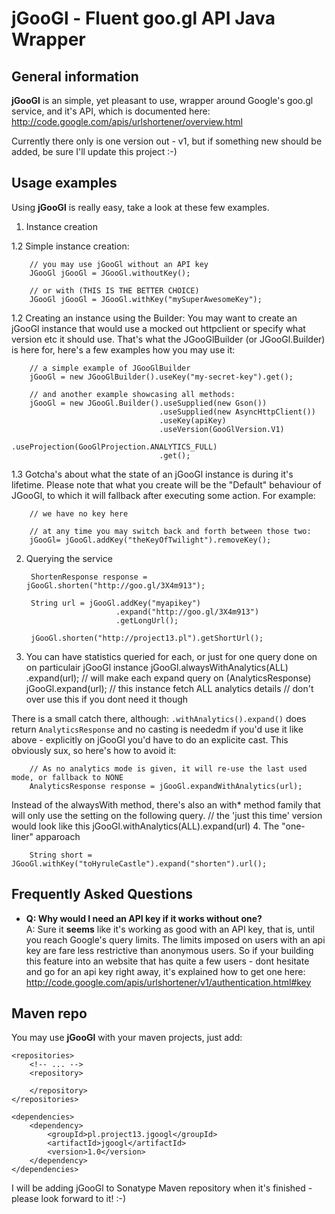 jGooGl - Fluent goo.gl API Java Wrapper
=======================================
General information
-------------------
**jGooGl** is an simple, yet pleasant to use, wrapper around Google's goo.gl service, and it's API,
which is documented here: http://code.google.com/apis/urlshortener/overview.html

Currently there only is one version out - v1, but if something new should be added, be sure I'll update this project :-)

Usage examples
--------------
Using **jGooGl** is really easy, take a look at these few examples.

1. Instance creation

1.2 Simple instance creation:

        // you may use jGooGl without an API key
        JGooGl jGooGl = JGooGl.withoutKey();

        // or with (THIS IS THE BETTER CHOICE)
        JGooGl jGooGl = JGooGl.withKey("mySuperAwesomeKey");

1.2 Creating an instance using the Builder:
    You may want to create an jGooGl instance that would use a mocked out httpclient or specify what version etc it should use.
    That's what the JGooGlBuilder (or JGooGl.Builder) is here for, here's a few examples how you may use it:

        // a simple example of JGooGlBuilder
        jGooGl = new JGooGlBuilder().useKey("my-secret-key").get();

        // and another example showcasing all methods:
        jGooGl = new JGooGl.Builder().useSupplied(new Gson())
                                     .useSupplied(new AsyncHttpClient())
                                     .useKey(apiKey)
                                     .useVersion(GooGlVersion.V1)
                                     .useProjection(GooGlProjection.ANALYTICS_FULL)
                                     .get();


1.3 Gotcha's about what the state of an jGooGl instance is during it's lifetime.
    Please note that what you create will be the "Default" behaviour of JGooGl, to which it will fallback
    after executing some action. For example:


        // we have no key here

        // at any time you may switch back and forth between those two:
        jGooGl= jGooGl.addKey("theKeyOfTwilight").removeKey();

2. Querying the service

        ShortenResponse response = jGooGl.shorten("http://goo.gl/3X4m913");

        String url = jGooGl.addKey("myapikey")
                           .expand("http://goo.gl/3X4m913")
                           .getLongUrl();

        jGooGl.shorten("http://project13.pl").getShortUrl();

3. You can have statistics queried for each, or just for one query done on on particulair jGooGl instance
       jGooGl.alwaysWithAnalytics(ALL)
             .expand(url);                      // will make each expand query on 
       (AnalyticsResponse) jGooGl.expand(url);  // this instance fetch ALL analytics details
                                                // don't over use this if you dont need it though

There is a small catch there, although: `.withAnalytics().expand()` does return `AnalyticsResponse`
and no casting is neededm if you'd use it like above - explicitly on jGooGl you'd have to do an explicite cast.
This obviously sux, so here's how to avoid it:
       
        // As no analytics mode is given, it will re-use the last used mode, or fallback to NONE
        AnalyticsResponse response = jGooGl.expandWithAnalytics(url);

Instead of the alwaysWith method, there's also an with\* method family that will only use the setting on the following query.
        // the 'just this time' version would look like this
        jGooGl.withAnalytics(ALL).expand(url)
4. The "one-liner" apparoach

        String short = JGooGl.withKey("toHyruleCastle").expand("shorten").url();

Frequently Asked Questions
--------------------------
- **Q: Why would I need an API key if it works without one? <br/>**
  A: Sure it **seems** like it's working as good with an API key,
  that is, until you reach Google's query limits. The limits imposed on users with an api key
  are fare less restrictive than anonymous users. So if your building this feature into an website
  that has quite a few users - dont hesitate and go for an api key right away, it's explained how to 
  get one here: http://code.google.com/apis/urlshortener/v1/authentication.html#key

Maven repo
----------
You may use **jGooGl** with your maven projects, just add:

    <repositories>
        <!-- ... -->
        <repository>

        </repository>
    </repositories>

    <dependencies>
        <dependency>
            <groupId>pl.project13.jgoogl</groupId>
            <artifactId>jgoogl</artifactId>
            <version>1.0</version>
        </dependency>
    </dependencies>


I will be adding jGooGl to Sonatype Maven repository when it's finished - please look forward to it! :-)
